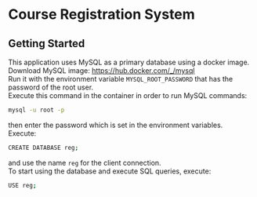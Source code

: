 # Course Registration System

## Getting Started
This application uses MySQL as a primary database using a docker image.<br>
Download MySQL image: https://hub.docker.com/_/mysql<br>
Run it with the environment variable `MYSQL_ROOT_PASSWORD` that has the password of the root user.<br>
Execute this command in the container in order to run MySQL commands: 
```sh
mysql -u root -p
```
then enter the password which is set in the environment variables.<br>
Execute: 
```sh
CREATE DATABASE reg;
```
and use the name `reg` for the client connection.<br>
To start using the database and execute SQL queries, execute:
```sh
USE reg;
```
